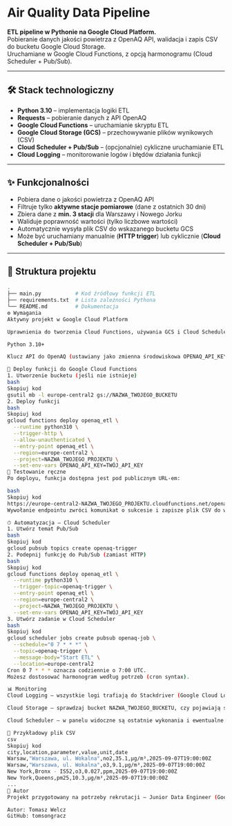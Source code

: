 # Air Quality Data Pipeline

**ETL pipeline w Pythonie na Google Cloud Platform.**  
Pobieranie danych jakości powietrza z OpenAQ API, walidacja i zapis CSV do bucketu Google Cloud Storage.  
Uruchamiane w Google Cloud Functions, z opcją harmonogramu (Cloud Scheduler + Pub/Sub).

---

## 🛠 Stack technologiczny
- **Python 3.10** – implementacja logiki ETL  
- **Requests** – pobieranie danych z API OpenAQ  
- **Google Cloud Functions** – uruchamianie skryptu ETL  
- **Google Cloud Storage (GCS)** – przechowywanie plików wynikowych (CSV)  
- **Cloud Scheduler + Pub/Sub** – (opcjonalnie) cykliczne uruchamianie ETL  
- **Cloud Logging** – monitorowanie logów i błędów działania funkcji  

---

## ✨ Funkcjonalności
- Pobiera dane o jakości powietrza z OpenAQ API  
- Filtruje tylko **aktywne stacje pomiarowe** (dane z ostatnich 30 dni)  
- Zbiera dane z **min. 3 stacji** dla Warszawy i Nowego Jorku  
- Waliduje poprawność wartości (tylko liczbowe wartości)  
- Automatycznie wysyła plik CSV do wskazanego bucketu GCS  
- Może być uruchamiany manualnie (**HTTP trigger**) lub cyklicznie (**Cloud Scheduler + Pub/Sub**)  

---

## 📂 Struktura projektu
```bash
.
├── main.py           # Kod źródłowy funkcji ETL
├── requirements.txt  # Lista zależności Pythona
└── README.md         # Dokumentacja
⚙️ Wymagania
Aktywny projekt w Google Cloud Platform

Uprawnienia do tworzenia Cloud Functions, używania GCS i Cloud Scheduler

Python 3.10+

Klucz API do OpenAQ (ustawiany jako zmienna środowiskowa OPENAQ_API_KEY)

🚀 Deploy funkcji do Google Cloud Functions
1. Utworzenie bucketu (jeśli nie istnieje)
bash
Skopiuj kod
gsutil mb -l europe-central2 gs://NAZWA_TWOJEGO_BUCKETU
2. Deploy funkcji
bash
Skopiuj kod
gcloud functions deploy openaq_etl \
  --runtime python310 \
  --trigger-http \
  --allow-unauthenticated \
  --entry-point openaq_etl \
  --region=europe-central2 \
  --project=NAZWA_TWOJEGO_PROJEKTU \
  --set-env-vars OPENAQ_API_KEY=TWÓJ_API_KEY
🧪 Testowanie ręczne
Po deployu, funkcja dostępna jest pod publicznym URL-em:

bash
Skopiuj kod
https://europe-central2-NAZWA_TWOJEGO_PROJEKTU.cloudfunctions.net/openaq_etl
Wywołanie endpointu zwróci komunikat o sukcesie i zapisze plik CSV do wskazanego bucketu GCS.

⏱ Automatyzacja – Cloud Scheduler
1. Utwórz temat Pub/Sub
bash
Skopiuj kod
gcloud pubsub topics create openaq-trigger
2. Podepnij funkcję do Pub/Sub (zamiast HTTP)
bash
Skopiuj kod
gcloud functions deploy openaq_etl \
  --runtime python310 \
  --trigger-topic=openaq-trigger \
  --entry-point openaq_etl \
  --region=europe-central2 \
  --project=NAZWA_TWOJEGO_PROJEKTU \
  --set-env-vars OPENAQ_API_KEY=TWÓJ_API_KEY
3. Utwórz zadanie w Cloud Scheduler
bash
Skopiuj kod
gcloud scheduler jobs create pubsub openaq-job \
  --schedule="0 7 * * *" \
  --topic=openaq-trigger \
  --message-body="Start ETL" \
  --location=europe-central2
Cron 0 7 * * * oznacza codziennie o 7:00 UTC.
Możesz dostosować harmonogram według potrzeb (cron syntax).

📊 Monitoring
Cloud Logging – wszystkie logi trafiają do Stackdriver (Google Cloud Logging)

Cloud Storage – sprawdzaj bucket NAZWA_TWOJEGO_BUCKETU, czy pojawiają się pliki CSV

Cloud Scheduler – w panelu widoczne są ostatnie wykonania i ewentualne błędy

📑 Przykładowy plik CSV
csv
Skopiuj kod
city,location,parameter,value,unit,date
Warsaw,"Warszawa, ul. Wokalna",no2,35.1,µg/m³,2025-09-07T19:00:00Z
Warsaw,"Warszawa, ul. Wokalna",o3,9.1,µg/m³,2025-09-07T19:00:00Z
New York,Bronx - IS52,o3,0.027,ppm,2025-09-07T19:00:00Z
New York,Queens,pm25,10.3,µg/m³,2025-09-07T19:00:00Z
...
👤 Autor
Projekt przygotowany na potrzeby rekrutacji – Junior Data Engineer (Google Cloud, Python, OpenAQ API).

Autor: Tomasz Welcz
GitHub: tomsongracz
